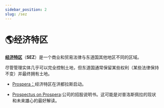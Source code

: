 ```yaml
---
sidebar_position: 2
slug: /sez
---
```


# 🌎经济特区

[**经济特区**](https://en.wikipedia.org/wiki/Special_economic_zone "经济特区")（**SEZ**）是一个商业和贸易法律与东道国其他地区不同的区域。

尽管管理实体几乎可以完全控制土地，但东道国通常保留某些权利（某些法律保持不变）并最终拥有土地。

*   [Prospera：](https://prospera.hn/ "Prospera：")经济特区在洪都拉斯启动。

*   [Prospectus on Prospera](https://astralcodexten.substack.com/p/prospectus-on-prospera "Prospectus on Prospera"):公司的招股说明书。这可能是对普洛斯佩拉的现状和未来雄心的最好解读。
